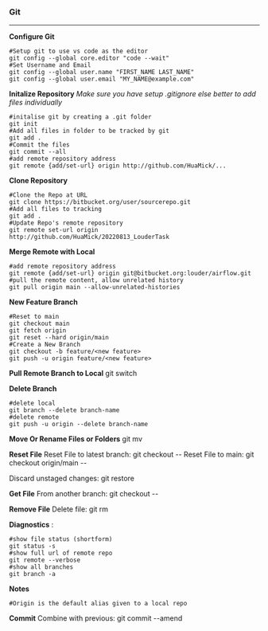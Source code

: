 ### Git

---
**Configure Git**

```
#Setup git to use vs code as the editor
git config --global core.editor "code --wait"
#Set Username and Email
git config --global user.name "FIRST_NAME LAST_NAME"
git config --global user.email "MY_NAME@example.com"

```

**Initalize Repository**
*Make sure you have setup .gitignore else better to add files individually*

```
#initalise git by creating a .git folder
git init
#Add all files in folder to be tracked by git
git add .
#Commit the files
git commit --all
#add remote repository address
git remote {add/set-url} origin http://github.com/HuaMick/...
```

**Clone Repository**
```
#Clone the Repo at URL
git clone https://bitbucket.org/user/sourcerepo.git
#Add all files to tracking
git add .
#Update Repo's remote repository
git remote set-url origin http://github.com/HuaMick/20220813_LouderTask
```

**Merge Remote with Local**
```
#add remote repository address
git remote {add/set-url} origin git@bitbucket.org:louder/airflow.git
#pull the remote content, allow unrelated history
git pull origin main --allow-unrelated-histories
```

**New Feature Branch**
```
#Reset to main
git checkout main
git fetch origin
git reset --hard origin/main
#Create a New Branch
git checkout -b feature/<new feature>
git push -u origin feature/<new feature>
```

**Pull Remote Branch to Local**
git switch <Remote branch>

**Delete Branch**
```
#delete local
git branch --delete branch-name
#delete remote
git push -u origin --delete branch-name
```

**Move Or Rename Files or Folders**
git mv <source> <destination>

**Reset File**
Reset File to latest branch: git checkout -- <filepath>
Reset File to main:  git checkout origin/main -- <filepath>

Discard unstaged changes: git restore <file>

**Get File**
From another branch: git checkout <branch> -- <filepath>

**Remove File**
Delete file: git rm <filepath>


**Diagnostics** :
```
#show file status (shortform)
git status -s
#show full url of remote repo
git remote --verbose
#show all branches
git branch -a

```

**Notes**
```
#Origin is the default alias given to a local repo
```

**Commit**
Combine with previous: git commit --amend